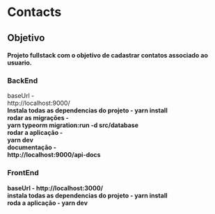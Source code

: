 # Contacts


## Objetivo
#### Projeto fullstack com o objetivo de cadastrar contatos associado ao usuario.

### BackEnd
baseUrl - <br>http://localhost:9000/<b/>   <br/>
Instala todas as dependencias do projeto - <b> yarn install <b/> <br/>
rodar as migrações -<br>yarn typeorm migration:run -d src/database<b/><br/>
rodar a aplicação -  <br>yarn dev<b/>  <br/>
documentação - <br>http://localhost:9000/api-docs<b/>   <br/>


### FrontEnd
baseUrl -  http://localhost:3000/ <br/>
instala todas as dependencias do projeto - yarn install <br/>
roda a aplicação - yarn dev
<br><b/> 
